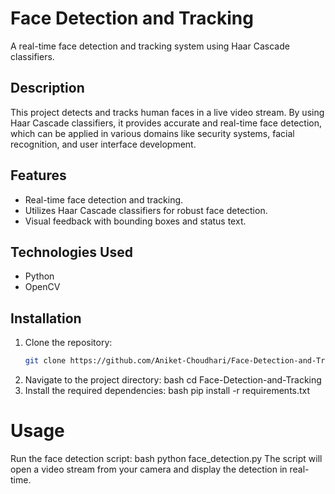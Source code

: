 # Face Detection and Tracking

A real-time face detection and tracking system using Haar Cascade classifiers.

## Description
This project detects and tracks human faces in a live video stream. By using Haar Cascade classifiers, it provides accurate and real-time face detection, which can be applied in various domains like security systems, facial recognition, and user interface development.

## Features
- Real-time face detection and tracking.
- Utilizes Haar Cascade classifiers for robust face detection.
- Visual feedback with bounding boxes and status text.

## Technologies Used
- Python
- OpenCV

## Installation
1. Clone the repository:
   ```bash
   git clone https://github.com/Aniket-Choudhari/Face-Detection-and-Tracking.git
2. Navigate to the project directory:
   bash
   cd Face-Detection-and-Tracking
3. Install the required dependencies:
   bash
   pip install -r requirements.txt
   
# Usage
  Run the face detection script:
  bash
  python face_detection.py
The script will open a video stream from your camera and display the detection in real-time.

